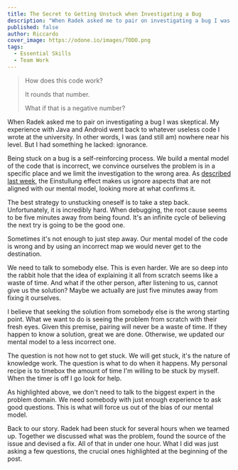```yaml
---
title: The Secret to Getting Unstuck when Investigating a Bug
description: "When Radek asked me to pair on investigating a bug I was skeptical. But I had something he lacked: ignorance."
published: false
author: Riccardo
cover_image: https://odone.io/images/TODO.png
tags:
  - Essential Skills
  - Team Work
---
```


> How does this code work?
>
> It rounds that number.
>
> What if that is a negative number?

When Radek asked me to pair on investigating a bug I was skeptical. My experience with Java and Android went back to whatever useless code I wrote at the university. In other words, I was (and still am) nowhere near his level. But I had something he lacked: ignorance.

Being stuck on a bug is a self-reinforcing process. We build a mental model of the code that is incorrect, we convince ourselves the problem is in a specific place and we limit the investigation to the wrong area. As [described last week](https://odone.io/posts/2020-06-26-why-good-solutions-block-better-ones.html), the Einstullung effect makes us ignore aspects that are not aligned with our mental model, looking more at what confirms it.

The best strategy to unstucking oneself is to take a step back. Unfortunately, it is incredibly hard. When debugging, the root cause seems to be five minutes away from being found. It's an infinite cycle of believing the next try is going to be the good one.

Sometimes it's not enough to just step away. Our mental model of the code is wrong and by using an incorrect map we would never get to the destination.

We need to talk to somebody else. This is even harder. We are so deep into the rabbit hole that the idea of explaining it all from scratch seems like a waste of time. And what if the other person, after listening to us, cannot give us the solution? Maybe we actually are just five minutes away from fixing it ourselves.

I believe that seeking the solution from somebody else is the wrong starting point. What we want to do is seeing the problem from scratch with their fresh eyes. Given this premise, pairing will never be a waste of time. If they happen to know a solution, great we are done. Otherwise, we updated our mental model to a less incorrect one.

The question is not how not to get stuck. We will get stuck, it's the nature of knowledge work. The question is what to do when it happens. My personal recipe is to timebox the amount of time I'm willing to be stuck by myself. When the timer is off I go look for help.

As highlighted above, we don't need to talk to the biggest expert in the problem domain. We need somebody with just enough experience to ask good questions. This is what will force us out of the bias of our mental model.

Back to our story. Radek had been stuck for several hours when we teamed up. Together we discussed what was the problem, found the source of the issue and devised a fix. All of that in under one hour. What I did was just asking a few questions, the crucial ones highlighted at the beginning of the post.
